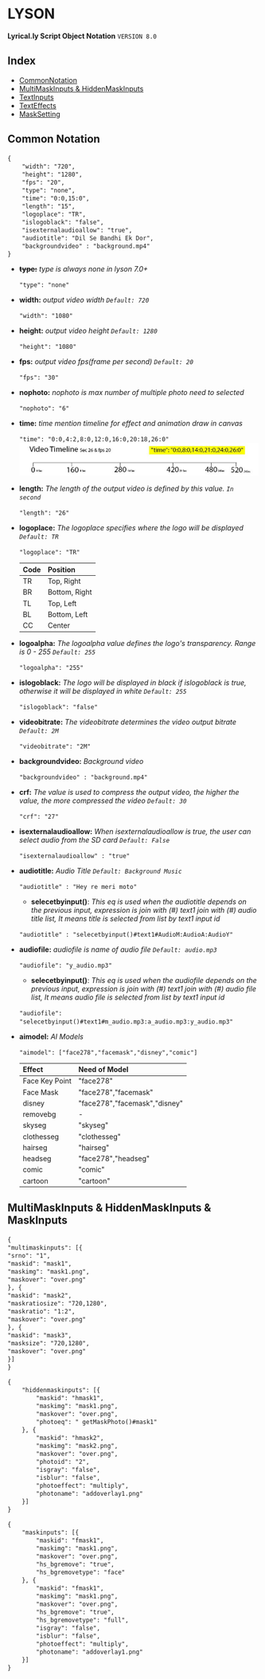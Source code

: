 # LYSON
**Lyrical.ly  Script Object Notation** `VERSION 8.0`


## Index
- [CommonNotation](https://github.com/mayur-rank/lyson/blob/main/lyson.md#common-notation)
- [MultiMaskInputs & HiddenMaskInputs](https://github.com/mayur-rank/lyson/blob/main/lyson.md#common-notation)
- [TextInputs](https://github.com/mayur-rank/lyson/blob/main/lyson.md#common-notation)
- [TextEffects](https://github.com/mayur-rank/lyson/blob/main/lyson.md#common-notation)
- [MaskSetting](https://github.com/mayur-rank/lyson/blob/main/lyson.md#common-notation)

## Common Notation

```
{
	"width": "720",
	"height": "1280",
	"fps": "20",
	"type": "none",
	"time": "0:0,15:0",
	"length": "15",
	"logoplace": "TR",
	"islogoblack": "false",
	"isexternalaudioallow": "true",
	"audiotitle": "Dil Se Bandhi Ek Dor",
	"backgroundvideo" : "background.mp4"
}
```

- **~~type:~~** *type is always none in lyson 7.0+*

  `"type": "none"`

- **width:** *output video width `Default: 720`*

  `"width": "1080"`

- **height:** *output video height `Default: 1280`*

  `"height": "1080"`

- **fps:** *output video fps(frame per second) `Default: 20`*

  `"fps": "30"`

- **nophoto:** *nophoto is max number of multiple photo need to selected*

  `"nophoto": "6"`

- **time:** *time mention timeline for effect and animation draw in canvas*
  
  `"time": "0:0,4:2,8:0,12:0,16:0,20:18,26:0"`
  ![Sample](https://github.com/mayur-rank/lyson/blob/main/images/timeline.jpg)

- **length:** *The length of the output video is defined by this value. `In second`*
  
  `"length": "26"`

- **logoplace:** *The logoplace specifies where the logo will be displayed `Default: TR`*
  
  `"logoplace": "TR"`

  | Code | Position |  
  -------|------------  
  | TR | Top, Right|  
  | BR | Bottom, Right|  
  | TL | Top, Left|  
  | BL | Bottom, Left|  
  | CC | Center |

- **logoalpha:** *The logoalpha value defines the logo's transparency. Range is 0 - 255 `Default: 255`*

  `"logoalpha": "255"`

- **islogoblack:** *The logo will be displayed in black if islogoblack is true, otherwise it will be displayed in white `Default: 255`*

  `"islogoblack": "false"`


- **videobitrate:** *The videobitrate determines the video output bitrate `Default: 2M`*

  `"videobitrate": "2M"`

- **backgroundvideo:** *Background video*

  `"backgroundvideo" : "background.mp4"`

- **crf:** *The value is used to compress the output video, the higher the value, the more compressed the video `Default: 30`*

  `"crf": "27"`

- **isexternalaudioallow:** *When isexternalaudioallow is true, the user can select audio from the SD card `Default: False`*

  `"isexternalaudioallow" : "true"`


- **audiotitle:** *Audio Title  `Default: Background Music`*

  `"audiotitle" : "Hey re meri moto"`
  
  - **selecetbyinput()**: *This eq is used when the audiotitle depends on the previous input, expression is join with (#) text1 join
    with (#) audio title list, It means title is selected from list by text1 input id*
    
  `"audiotitle" : "selecetbyinput()#text1#AudioM:AudioA:AudioY"`

- **audiofile:** *audiofile is name of audio file  `Default: audio.mp3`*

  `"audiofile": "y_audio.mp3"`

  - **selecetbyinput()**: *This eq is used when the audiofile depends on the previous input, expression is join with (#) text1 join
    with (#) audio file list, It means audio file is selected from list by text1 input id*

  `"audiofile": "selecetbyinput()#text1#m_audio.mp3:a_audio.mp3:y_audio.mp3"` 

- **aimodel:** *AI Models*

  ```"aimodel": ["face278","facemask","disney","comic"]```

  | Effect | Need of Model |  
    -------|------------  
  | Face Key Point  | "face278" |  
  | Face Mask | "face278","facemask" |  
  | disney | "face278","facemask","disney" |  
  | removebg | - |  
  | skyseg | "skyseg" |
  | clothesseg | "clothesseg" |
  | hairseg | "hairseg" |
  | headseg | "face278","headseg" |
  | comic | "comic" |
  | cartoon | "cartoon" |


## MultiMaskInputs & HiddenMaskInputs & MaskInputs

```
{
"multimaskinputs": [{
"srno": "1",
"maskid": "mask1",
"maskimg": "mask1.png",
"maskover": "over.png"
}, {
"maskid": "mask2",
"maskratiosize": "720,1280",
"maskratio": "1:2",
"maskover": "over.png"
}, {
"maskid": "mask3",
"masksize": "720,1280",
"maskover": "over.png"
}]
}
```

```
{
	"hiddenmaskinputs": [{
		"maskid": "hmask1",
		"maskimg": "mask1.png",
		"maskover": "over.png",
		"photoeq": " getMaskPhoto()#mask1"
	}, {
		"maskid": "hmask2",
		"maskimg": "mask2.png",
		"maskover": "over.png",
		"photoid": "2",
		"isgray": "false",
		"isblur": "false",
		"photoeffect": "multiply",
		"photoname": "addoverlay1.png"
	}]
}
```

```
{
	"maskinputs": [{
		"maskid": "fmask1",
		"maskimg": "mask1.png",
		"maskover": "over.png",
		"hs_bgremove": "true",
		"hs_bgremovetype": "face"
	}, {
		"maskid": "fmask1",
		"maskimg": "mask1.png",
		"maskover": "over.png",
		"hs_bgremove": "true",
		"hs_bgremovetype": "full",
		"isgray": "false",
		"isblur": "false",
		"photoeffect": "multiply",
		"photoname": "addoverlay1.png"
	}]
}
```

